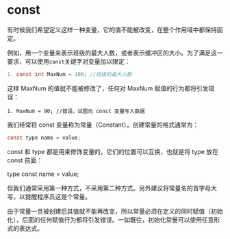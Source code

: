 # const

有时候我们希望定义这样一种变量，它的值不能被改变，在整个作用域中都保持固定。



例如，用一个变量来表示班级的最大人数，或者表示缓冲区的大小。为了满足这一要求，可以使用`const`关键字对变量加以限定：

```c
1. const int MaxNum = 100; //班级的最大人数
```

这样 MaxNum 的值就不能被修改了，任何对 MaxNum 赋值的行为都将引发错误：

```
1. MaxNum = 90; //错误，试图向 const 变量写入数据
```

我们经常将 const 变量称为常量（Constant）。创建常量的格式通常为：

```c
const type name = value;
```

const 和 type 都是用来修饰变量的，它们的位置可以互换，也就是将 type 放在 const 前面：

type const name = value;

但我们通常采用第一种方式，不采用第二种方式。另外建议将常量名的首字母大写，以提醒程序员这是个常量。

由于常量一旦被创建后其值就不能再改变，所以常量必须在定义的同时赋值（初始化），后面的任何赋值行为都将引发错误。一如既往，初始化常量可以使用任意形式的表达式。
